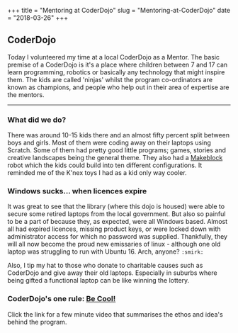 +++
title = "Mentoring at CoderDojo"
slug = "Mentoring-at-CoderDojo"
date = "2018-03-26"
+++

CoderDojo
---------

Today I volunteered my time at a local CoderDojo as a Mentor. The basic
premise of a CoderDojo is it's a place where children between 7 and 17
can learn programming, robotics or basically any technology that might
inspire them. The kids are called 'ninjas' whilst the program
co-ordinators are known as champions, and people who help out in their
area of expertise are the mentors.

------------------------------------------------------------------------

### What did we do?

There was around 10-15 kids there and an almost fifty percent split
between boys and girls. Most of them were coding away on their laptops
using Scratch. Some of them had pretty good little programs; games,
stories and creative landscapes being the general theme. They also had a
[Makeblock](http://learn.makeblock.com/en/ultimate2/) robot which the
kids could build into ten different configurations. It reminded me of
the K'nex toys I had as a kid only way cooler.

### Windows sucks... when licences expire

It was great to see that the library (where this dojo is housed) were
able to secure some retired laptops from the local government. But also
so painful to be a part of because they, as expected, were all Windows
based. Almost all had expired licences, missing product keys, or were
locked down with administrator access for which no password was
supplied. Thankfully, they will all now become the proud new emissaries
of linux - although one old laptop was struggling to run with Ubuntu 16.
Arch, anyone? `:smirk:`

Also, I tip my hat to those who donate to charitable causes such as
CoderDojo and give away their old laptops. Especially in suburbs where
being gifted a functional laptop can be like winning the lottery.

### CoderDojo's one rule: [Be Cool!](https://www.youtube.com/watch?v=k5ciSFjEN1c)

Click the link for a few minute video that summarises the ethos and
idea's behind the program.
